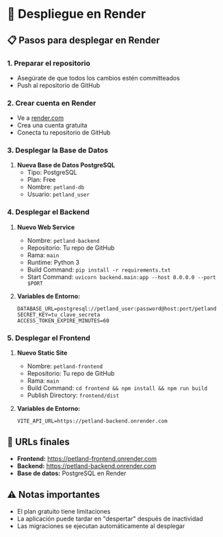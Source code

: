 # 🚀 Despliegue en Render

## 📋 Pasos para desplegar en Render

### 1. Preparar el repositorio
- Asegúrate de que todos los cambios estén committeados
- Push al repositorio de GitHub

### 2. Crear cuenta en Render
- Ve a [render.com](https://render.com)
- Crea una cuenta gratuita
- Conecta tu repositorio de GitHub

### 3. Desplegar la Base de Datos
1. **Nueva Base de Datos PostgreSQL**
   - Tipo: PostgreSQL
   - Plan: Free
   - Nombre: `petland-db`
   - Usuario: `petland_user`

### 4. Desplegar el Backend
1. **Nuevo Web Service**
   - Nombre: `petland-backend`
   - Repositorio: Tu repo de GitHub
   - Rama: `main`
   - Runtime: Python 3
   - Build Command: `pip install -r requirements.txt`
   - Start Command: `uvicorn backend.main:app --host 0.0.0.0 --port $PORT`

2. **Variables de Entorno:**
   ```
   DATABASE_URL=postgresql://petland_user:password@host:port/petland
   SECRET_KEY=tu_clave_secreta
   ACCESS_TOKEN_EXPIRE_MINUTES=60
   ```

### 5. Desplegar el Frontend
1. **Nuevo Static Site**
   - Nombre: `petland-frontend`
   - Repositorio: Tu repo de GitHub
   - Rama: `main`
   - Build Command: `cd frontend && npm install && npm run build`
   - Publish Directory: `frontend/dist`

2. **Variables de Entorno:**
   ```
   VITE_API_URL=https://petland-backend.onrender.com
   ```

## 🔗 URLs finales
- **Frontend:** https://petland-frontend.onrender.com
- **Backend:** https://petland-backend.onrender.com
- **Base de datos:** PostgreSQL en Render

## ⚠️ Notas importantes
- El plan gratuito tiene limitaciones
- La aplicación puede tardar en "despertar" después de inactividad
- Las migraciones se ejecutan automáticamente al desplegar 